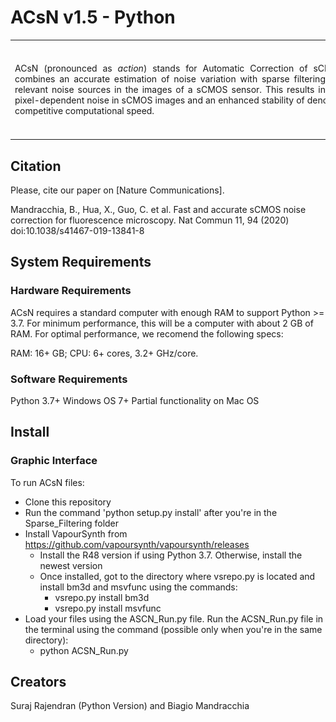 ACsN v1.5 - Python
=====
<div> 
	<table frame=void rules=none>
		<tr>
			<td width="75%">
				<div style="width:650px;float:left" align="justify">
					ACsN (pronounced as <i>action</i>) stands for Automatic Correction of sCMOS-related Noise. It combines an accurate estimation of noise variation with sparse filtering to eliminate the most relevant noise sources in the images of a sCMOS sensor. This results in a drastic reduction of pixel-dependent noise in sCMOS images and an enhanced stability of denoising performance at a competitive computational speed.
				</div>
			</td>
			<td width="25%">
				<div style="width:150px;float:right;">
					<img src="Picture2.jpg" width=150 height=150>
				</div>
			</td>
		</tr>
	</table>	
	<!-- <div style="clear:both"></div>  -->
</div>

## Citation ##
Please, cite our paper on [Nature Communications].

Mandracchia, B., Hua, X., Guo, C. et al. Fast and accurate sCMOS noise correction for fluorescence microscopy. Nat Commun 11, 94 (2020) doi:10.1038/s41467-019-13841-8

## System Requirements ##
### Hardware Requirements ###
ACsN requires a standard computer with enough RAM to support Python >= 3.7. For minimum performance, this will be a computer with about 2 GB of RAM. For optimal performance, we recomend the following specs:

RAM: 16+ GB; 
CPU: 6+ cores, 3.2+ GHz/core.

### Software Requirements ###
Python 3.7+
Windows OS 7+
Partial functionality on Mac OS

## Install ##
### Graphic Interface ###
To run ACsN files:

 - Clone this repository
 - Run the command 'python setup.py install' after you're in the Sparse_Filtering folder
 - Install VapourSynth from https://github.com/vapoursynth/vapoursynth/releases
   - Install the R48 version if using Python 3.7. Otherwise, install the newest version
   - Once installed, got to the directory where vsrepo.py is located and install bm3d and msvfunc using the commands:
     - vsrepo.py install bm3d
     - vsrepo.py install msvfunc
 - Load your files using the ASCN_Run.py file. Run the ACSN_Run.py file in the terminal using the command (possible only when you're in the same directory):
   - python ACSN_Run.py

## Creators ##
Suraj Rajendran (Python Version) and Biagio Mandracchia
